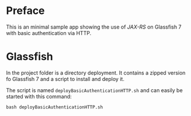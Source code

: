 # Preface

This is an minimal sample app showing the use of _JAX-RS_ on Glassfish 7 with basic authentication via HTTP.

# Glassfish

In the project folder is a directory deployment. It contains a zipped version fo Glassfish 7 and a script to install and deploy it.

The script is named `deployBasicAuthenticationHTTP.sh` and can easily be started with this command:

```
bash deployBasicAuthenticationHTTP.sh
```


